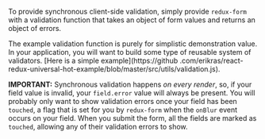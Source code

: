 To provide synchronous client-side validation, simply provide `redux-form` with a validation function that takes an 
object of form values and returns an object of errors.

The example validation function is purely for simplistic demonstration value. In your application, you will want to 
build some type of reusable system of validators. [Here is a simple
example](https://github .com/erikras/react-redux-universal-hot-example/blob/master/src/utils/validation.js).

**IMPORTANT:** Synchronous validation happens _on every render_, so, if your field value is invalid, your `field.error` 
value will always be present. You will probably only want to show validation errors once your field has been `touched`,
a flag that is set for you by `redux-form` when the `onBlur` event occurs on your field. When you submit the form, all
the fields are marked as `touched`, allowing any of their validation errors to show.